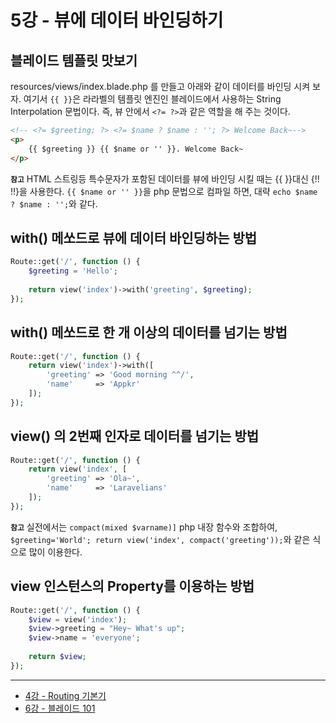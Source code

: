 # 5강 - 뷰에 데이터 바인딩하기

## 블레이드 템플릿 맛보기

resources/views/index.blade.php 를 만들고 아래와 같이 데이터를 바인딩 시켜 보자. 여기서 `{{ }}`은 라라벨의 템플릿 엔진인 블레이드에서 사용하는 String Interpolation 문법이다. 즉, 뷰 안에서 `<?= ?>`과 같은 역할을 해 주는 것이다.

```html
<!-- <?= $greeting; ?> <?= $name ? $name : ''; ?> Welcome Back~-->
<p>
    {{ $greeting }} {{ $name or '' }}. Welcome Back~
</p>
```

**`참고`** HTML 스트링등 특수문자가 포함된 데이터를 뷰에 바인딩 시킬 때는 {{ }}대신 {!! !!}을 사용한다. `{{ $name or '' }}`을 php 문법으로 컴파일 하면, 대략 `echo $name ? $name : '';`와 같다.

## with() 메쏘드로 뷰에 데이터 바인딩하는 방법

```php
Route::get('/', function () {
    $greeting = 'Hello';
    
    return view('index')->with('greeting', $greeting);
});
```

## with() 메쏘드로 한 개 이상의 데이터를 넘기는 방법

```php
Route::get('/', function () {
    return view('index')->with([
        'greeting' => 'Good morning ^^/',
        'name'     => 'Appkr'
    ]);
});
```

## view() 의 2번째 인자로 데이터를 넘기는 방법

```php
Route::get('/', function () {
    return view('index', [
        'greeting' => 'Ola~',
        'name'     => 'Laravelians'
    ]);
});
```

**`참고`** 실전에서는 `compact(mixed $varname)]` php 내장 함수와 조합하여, `$greeting='World'; return view('index', compact('greeting'));`와 같은 식으로 많이 이용한다.

## view 인스턴스의 Property를 이용하는 방법

```php
Route::get('/', function () {
    $view = view('index');
    $view->greeting = "Hey~ What's up";
    $view->name = 'everyone';
    
    return $view;
});
```

---

- [4강 - Routing 기본기](04-routing-basics.md)
- [6강 - 블레이드 101](06-blade-101.md)

